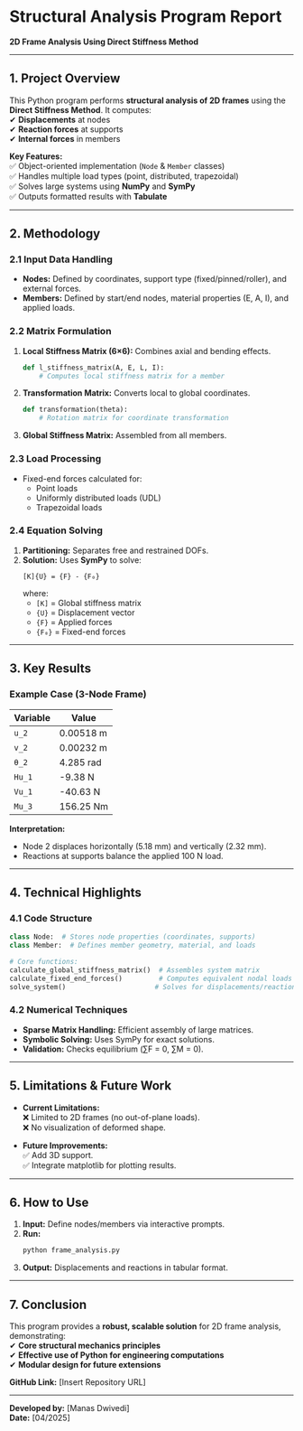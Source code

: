 # **Structural Analysis Program Report**  
**2D Frame Analysis Using Direct Stiffness Method**  

---

## **1. Project Overview**  
This Python program performs **structural analysis of 2D frames** using the **Direct Stiffness Method**. It computes:  
✔ **Displacements** at nodes  
✔ **Reaction forces** at supports  
✔ **Internal forces** in members  

**Key Features:**  
✅ Object-oriented implementation (`Node` & `Member` classes)  
✅ Handles multiple load types (point, distributed, trapezoidal)  
✅ Solves large systems using **NumPy** and **SymPy**  
✅ Outputs formatted results with **Tabulate**  

---

## **2. Methodology**  
### **2.1 Input Data Handling**  
- **Nodes:** Defined by coordinates, support type (fixed/pinned/roller), and external forces.  
- **Members:** Defined by start/end nodes, material properties (E, A, I), and applied loads.  

### **2.2 Matrix Formulation**  
1. **Local Stiffness Matrix (6×6):** Combines axial and bending effects.  
   ```python
   def l_stiffness_matrix(A, E, L, I):
       # Computes local stiffness matrix for a member
   ```
2. **Transformation Matrix:** Converts local to global coordinates.  
   ```python
   def transformation(theta):
       # Rotation matrix for coordinate transformation
   ```
3. **Global Stiffness Matrix:** Assembled from all members.  

### **2.3 Load Processing**  
- Fixed-end forces calculated for:  
  - Point loads  
  - Uniformly distributed loads (UDL)  
  - Trapezoidal loads  

### **2.4 Equation Solving**  
1. **Partitioning:** Separates free and restrained DOFs.  
2. **Solution:** Uses **SymPy** to solve:  
   ```
   [K]{U} = {F} - {F₀}
   ```
   where:  
   - `[K]` = Global stiffness matrix  
   - `{U}` = Displacement vector  
   - `{F}` = Applied forces  
   - `{F₀}` = Fixed-end forces  

---

## **3. Key Results**  
### **Example Case (3-Node Frame)**  
| Variable    | Value          |  
|-------------|----------------|  
| `u_2`       | 0.00518 m      |  
| `v_2`       | 0.00232 m      |  
| `θ_2`       | 4.285 rad      |  
| `Hu_1`      | -9.38 N        |  
| `Vu_1`      | -40.63 N       |  
| `Mu_3`      | 156.25 Nm      |  

**Interpretation:**  
- Node 2 displaces horizontally (5.18 mm) and vertically (2.32 mm).  
- Reactions at supports balance the applied 100 N load.  

---

## **4. Technical Highlights**  
### **4.1 Code Structure**  
```python
class Node:  # Stores node properties (coordinates, supports)
class Member:  # Defines member geometry, material, and loads

# Core functions:
calculate_global_stiffness_matrix()  # Assembles system matrix
calculate_fixed_end_forces()         # Computes equivalent nodal loads
solve_system()                      # Solves for displacements/reactions
```

### **4.2 Numerical Techniques**  
- **Sparse Matrix Handling:** Efficient assembly of large matrices.  
- **Symbolic Solving:** Uses SymPy for exact solutions.  
- **Validation:** Checks equilibrium (∑F = 0, ∑M = 0).  

---

## **5. Limitations & Future Work**  
- **Current Limitations:**  
  ❌ Limited to 2D frames (no out-of-plane loads).  
  ❌ No visualization of deformed shape.  

- **Future Improvements:**  
  ✅ Add 3D support.  
  ✅ Integrate matplotlib for plotting results.  

---

## **6. How to Use**  
1. **Input:** Define nodes/members via interactive prompts.  
2. **Run:**  
   ```python
   python frame_analysis.py
   ```
3. **Output:** Displacements and reactions in tabular format.  

---

## **7. Conclusion**  
This program provides a **robust, scalable solution** for 2D frame analysis, demonstrating:  
✔ **Core structural mechanics principles**  
✔ **Effective use of Python for engineering computations**  
✔ **Modular design for future extensions**  

**GitHub Link:** [Insert Repository URL]  

--- 
**Developed by:** [Manas Dwivedi]  
**Date:** [04/2025]
